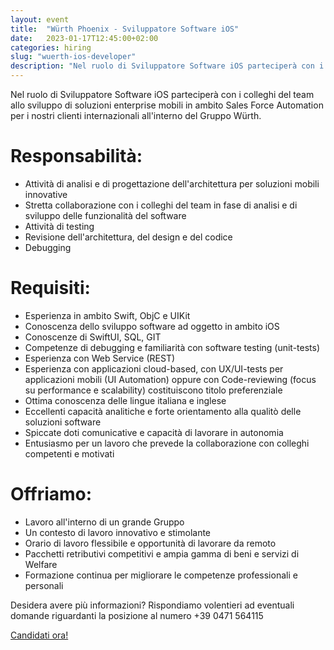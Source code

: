 ```yaml
---
layout: event
title:  "Würth Phoenix - Sviluppatore Software iOS"
date:   2023-01-17T12:45:00+02:00
categories: hiring
slug: "wuerth-ios-developer"
description: "Nel ruolo di Sviluppatore Software iOS parteciperà con i colleghi del team allo sviluppo di soluzioni enterprise mobili in ambito Sales Force Automation per i nostri clienti internazionali all'interno del Gruppo Würth."
---
```


Nel ruolo di Sviluppatore Software iOS parteciperà con i colleghi del team allo sviluppo di soluzioni enterprise mobili in ambito Sales Force Automation per i nostri clienti internazionali all'interno del Gruppo Würth.

# Responsabilità:
- Attività di analisi e di progettazione dell'architettura per soluzioni mobili innovative
- Stretta collaborazione con i colleghi del team in fase di analisi e di sviluppo delle funzionalità del software
- Attività di testing
- Revisione dell'architettura, del design e del codice
- Debugging

# Requisiti:
- Esperienza in ambito Swift, ObjC e UIKit
- Conoscenza dello sviluppo software ad oggetto in ambito iOS
- Conoscenze di SwiftUI, SQL, GIT
- Competenze di debugging e familiarità con software testing (unit-tests)
- Esperienza con Web Service (REST)
- Esperienza con applicazioni cloud-based, con UX/UI-tests per applicazioni mobili (UI Automation) oppure con Code-reviewing (focus su performance e scalability) costituiscono titolo preferenziale
- Ottima conoscenza delle lingue italiana e inglese
- Eccellenti capacità analitiche e forte orientamento alla qualitò delle soluzioni software
- Spiccate doti comunicative e capacità di lavorare in autonomia
- Entusiasmo per un lavoro che prevede la collaborazione con colleghi competenti e motivati

# Offriamo:
- Lavoro all'interno di un grande Gruppo
- Un contesto di lavoro innovativo e stimolante
- Orario di lavoro flessibile e opportunità di lavorare da remoto
- Pacchetti retributivi competitivi e ampia gamma di beni e servizi di Welfare
- Formazione continua per migliorare le competenze professionali e personali

Desidera avere più informazioni? Rispondiamo volentieri ad eventuali domande riguardanti la posizione al numero +39 0471 564115 

<a class="btn btn-primary text-white btn-lg mt-3" target="_blank" href="https://www.wuerth-phoenix.com/it/footer/carriera/invia-candidatura?tx_powermail_pi1%5Bselected_position%5D=Sviluppatore%20Software%20iOS&cHash=1fc67a3f6d4a479a810915321a5371c8">Candidati ora!</a>
